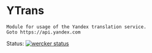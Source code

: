 
YTrans
=======

    Module for usage of the Yandex translation service.
    Goto https://api.yandex.com

  Status:  [![wercker status](https://app.wercker.com/status/6c7bfeeaf44550b0d782f268ff328f02/m "wercker status")](https://app.wercker.com/project/bykey/6c7bfeeaf44550b0d782f268ff328f02)
